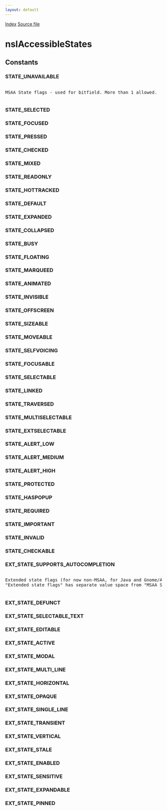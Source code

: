 ```yaml
---
layout: default
---
```

<div id='links'><a href="../index.html">Index</a>
<a href="http://dxr.mozilla.org/mozilla-central/source/accessible/interfaces/nsIAccessibleStates.idl">Source file</a>
</div>

# nsIAccessibleStates #

## Constants ##

### STATE_UNAVAILABLE ###
<pre>  
MSAA State flags - used for bitfield. More than 1 allowed.  
  
</pre>
### STATE_SELECTED ###

### STATE_FOCUSED ###

### STATE_PRESSED ###

### STATE_CHECKED ###

### STATE_MIXED ###

### STATE_READONLY ###

### STATE_HOTTRACKED ###

### STATE_DEFAULT ###

### STATE_EXPANDED ###

### STATE_COLLAPSED ###

### STATE_BUSY ###

### STATE_FLOATING ###

### STATE_MARQUEED ###

### STATE_ANIMATED ###

### STATE_INVISIBLE ###

### STATE_OFFSCREEN ###

### STATE_SIZEABLE ###

### STATE_MOVEABLE ###

### STATE_SELFVOICING ###

### STATE_FOCUSABLE ###

### STATE_SELECTABLE ###

### STATE_LINKED ###

### STATE_TRAVERSED ###

### STATE_MULTISELECTABLE ###

### STATE_EXTSELECTABLE ###

### STATE_ALERT_LOW ###

### STATE_ALERT_MEDIUM ###

### STATE_ALERT_HIGH ###

### STATE_PROTECTED ###

### STATE_HASPOPUP ###

### STATE_REQUIRED ###

### STATE_IMPORTANT ###

### STATE_INVALID ###

### STATE_CHECKABLE ###

### EXT_STATE_SUPPORTS_AUTOCOMPLETION ###
<pre>  
Extended state flags (for now non-MSAA, for Java and Gnome/ATK support)  
"Extended state flags" has separate value space from "MSAA State flags".  
  
</pre>
### EXT_STATE_DEFUNCT ###

### EXT_STATE_SELECTABLE_TEXT ###

### EXT_STATE_EDITABLE ###

### EXT_STATE_ACTIVE ###

### EXT_STATE_MODAL ###

### EXT_STATE_MULTI_LINE ###

### EXT_STATE_HORIZONTAL ###

### EXT_STATE_OPAQUE ###

### EXT_STATE_SINGLE_LINE ###

### EXT_STATE_TRANSIENT ###

### EXT_STATE_VERTICAL ###

### EXT_STATE_STALE ###

### EXT_STATE_ENABLED ###

### EXT_STATE_SENSITIVE ###

### EXT_STATE_EXPANDABLE ###

### EXT_STATE_PINNED ###
